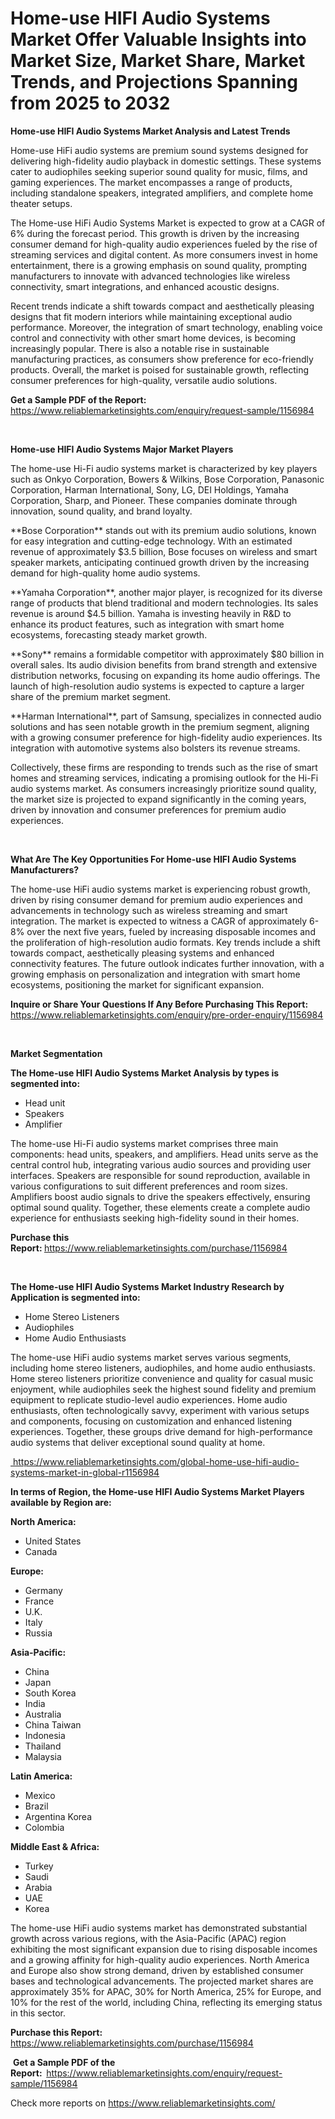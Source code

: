 <p><h1>Home-use HIFI Audio Systems Market Offer Valuable Insights into Market Size, Market Share, Market Trends, and Projections Spanning from 2025 to 2032</h1></p><p><strong>Home-use HIFI Audio Systems Market Analysis and Latest Trends</strong></p>
<p><p>Home-use HiFi audio systems are premium sound systems designed for delivering high-fidelity audio playback in domestic settings. These systems cater to audiophiles seeking superior sound quality for music, films, and gaming experiences. The market encompasses a range of products, including standalone speakers, integrated amplifiers, and complete home theater setups.</p><p>The Home-use HiFi Audio Systems Market is expected to grow at a CAGR of 6% during the forecast period. This growth is driven by the increasing consumer demand for high-quality audio experiences fueled by the rise of streaming services and digital content. As more consumers invest in home entertainment, there is a growing emphasis on sound quality, prompting manufacturers to innovate with advanced technologies like wireless connectivity, smart integrations, and enhanced acoustic designs.</p><p>Recent trends indicate a shift towards compact and aesthetically pleasing designs that fit modern interiors while maintaining exceptional audio performance. Moreover, the integration of smart technology, enabling voice control and connectivity with other smart home devices, is becoming increasingly popular. There is also a notable rise in sustainable manufacturing practices, as consumers show preference for eco-friendly products. Overall, the market is poised for sustainable growth, reflecting consumer preferences for high-quality, versatile audio solutions.</p></p>
<p><strong>Get a Sample PDF of the Report:&nbsp;</strong> <a href="https://www.reliablemarketinsights.com/enquiry/request-sample/1156984?utm_campaign=2252&utm_medium=2&utm_source=Github&utm_content=ia&utm_term=21032025&utm_id=home-use-hifi-audio-systems">https://www.reliablemarketinsights.com/enquiry/request-sample/1156984</a></p>
<p>&nbsp;</p>
<p><strong>Home-use HIFI Audio Systems Major Market Players</strong></p>
<p><p>The home-use Hi-Fi audio systems market is characterized by key players such as Onkyo Corporation, Bowers & Wilkins, Bose Corporation, Panasonic Corporation, Harman International, Sony, LG, DEI Holdings, Yamaha Corporation, Sharp, and Pioneer. These companies dominate through innovation, sound quality, and brand loyalty.</p><p>**Bose Corporation** stands out with its premium audio solutions, known for easy integration and cutting-edge technology. With an estimated revenue of approximately $3.5 billion, Bose focuses on wireless and smart speaker markets, anticipating continued growth driven by the increasing demand for high-quality home audio systems.</p><p>**Yamaha Corporation**, another major player, is recognized for its diverse range of products that blend traditional and modern technologies. Its sales revenue is around $4.5 billion. Yamaha is investing heavily in R&D to enhance its product features, such as integration with smart home ecosystems, forecasting steady market growth.</p><p>**Sony** remains a formidable competitor with approximately $80 billion in overall sales. Its audio division benefits from brand strength and extensive distribution networks, focusing on expanding its home audio offerings. The launch of high-resolution audio systems is expected to capture a larger share of the premium market segment.</p><p>**Harman International**, part of Samsung, specializes in connected audio solutions and has seen notable growth in the premium segment, aligning with a growing consumer preference for high-fidelity audio experiences. Its integration with automotive systems also bolsters its revenue streams.</p><p>Collectively, these firms are responding to trends such as the rise of smart homes and streaming services, indicating a promising outlook for the Hi-Fi audio systems market. As consumers increasingly prioritize sound quality, the market size is projected to expand significantly in the coming years, driven by innovation and consumer preferences for premium audio experiences.</p></p>
<p>&nbsp;</p>
<p><strong>What Are The Key Opportunities For Home-use HIFI Audio Systems Manufacturers?</strong></p>
<p><p>The home-use HiFi audio systems market is experiencing robust growth, driven by rising consumer demand for premium audio experiences and advancements in technology such as wireless streaming and smart integration. The market is expected to witness a CAGR of approximately 6-8% over the next five years, fueled by increasing disposable incomes and the proliferation of high-resolution audio formats. Key trends include a shift towards compact, aesthetically pleasing systems and enhanced connectivity features. The future outlook indicates further innovation, with a growing emphasis on personalization and integration with smart home ecosystems, positioning the market for significant expansion.</p></p>
<p><strong>Inquire or Share Your Questions If Any Before Purchasing This Report:</strong> <a href="https://www.reliablemarketinsights.com/enquiry/pre-order-enquiry/1156984?utm_campaign=2252&utm_medium=2&utm_source=Github&utm_content=ia&utm_term=21032025&utm_id=home-use-hifi-audio-systems">https://www.reliablemarketinsights.com/enquiry/pre-order-enquiry/1156984</a></p>
<p>&nbsp;</p>
<p><strong>Market Segmentation</strong></p>
<p><strong>The Home-use HIFI Audio Systems Market Analysis by types is segmented into:</strong></p>
<p><ul><li>Head unit</li><li>Speakers</li><li>Amplifier</li></ul></p>
<p><p>The home-use Hi-Fi audio systems market comprises three main components: head units, speakers, and amplifiers. Head units serve as the central control hub, integrating various audio sources and providing user interfaces. Speakers are responsible for sound reproduction, available in various configurations to suit different preferences and room sizes. Amplifiers boost audio signals to drive the speakers effectively, ensuring optimal sound quality. Together, these elements create a complete audio experience for enthusiasts seeking high-fidelity sound in their homes.</p></p>
<p><strong>Purchase this Report:&nbsp;</strong><a href="https://www.reliablemarketinsights.com/purchase/1156984?utm_campaign=2252&utm_medium=2&utm_source=Github&utm_content=ia&utm_term=21032025&utm_id=home-use-hifi-audio-systems">https://www.reliablemarketinsights.com/purchase/1156984</a></p>
<p>&nbsp;</p>
<p><strong>The Home-use HIFI Audio Systems Market Industry Research by Application is segmented into:</strong></p>
<p><ul><li>Home Stereo Listeners</li><li>Audiophiles</li><li>Home Audio Enthusiasts</li></ul></p>
<p><p>The home-use HiFi audio systems market serves various segments, including home stereo listeners, audiophiles, and home audio enthusiasts. Home stereo listeners prioritize convenience and quality for casual music enjoyment, while audiophiles seek the highest sound fidelity and premium equipment to replicate studio-level audio experiences. Home audio enthusiasts, often technologically savvy, experiment with various setups and components, focusing on customization and enhanced listening experiences. Together, these groups drive demand for high-performance audio systems that deliver exceptional sound quality at home.</p></p>
<p><a href="https://www.reliablemarketinsights.com/global-home-use-hifi-audio-systems-market-in-global-r1156984?utm_campaign=2252&utm_medium=2&utm_source=Github&utm_content=ia&utm_term=21032025&utm_id=home-use-hifi-audio-systems">&nbsp;https://www.reliablemarketinsights.com/global-home-use-hifi-audio-systems-market-in-global-r1156984</a></p>
<p><strong>In terms of Region, the Home-use HIFI Audio Systems Market Players available by Region are:</strong></p>
<p>
    <p> <strong> North America: </strong>
        <ul>
            <li>United States</li>
            <li>Canada</li>
        </ul>
        </p> 
    <p> <strong> Europe: </strong>
        <ul>
            <li>Germany</li>
            <li>France</li>
            <li>U.K.</li>
            <li>Italy</li>
            <li>Russia</li>
        </ul>
        </p> 
    <p> <strong> Asia-Pacific: </strong>
        <ul>
            <li>China</li>
            <li>Japan</li>
            <li>South Korea</li>
            <li>India</li>
            <li>Australia</li>
            <li>China Taiwan</li>
            <li>Indonesia</li>
            <li>Thailand</li>
            <li>Malaysia</li>
        </ul>
        </p> 
    <p> <strong> Latin America: </strong>
        <ul>
            <li>Mexico</li>
            <li>Brazil</li>
            <li>Argentina Korea</li>
            <li>Colombia</li>
        </ul>
        </p> 
    <p> <strong> Middle East & Africa: </strong>
        <ul>
            <li>Turkey</li>
            <li>Saudi</li>
            <li>Arabia</li>
            <li>UAE</li>
            <li>Korea</li>
        </ul>
    </p>
    </p>
<p><p>The home-use HiFi audio systems market has demonstrated substantial growth across various regions, with the Asia-Pacific (APAC) region exhibiting the most significant expansion due to rising disposable incomes and a growing affinity for high-quality audio experiences. North America and Europe also show strong demand, driven by established consumer bases and technological advancements. The projected market shares are approximately 35% for APAC, 30% for North America, 25% for Europe, and 10% for the rest of the world, including China, reflecting its emerging status in this sector.</p></p>
<p><strong>Purchase this Report: </strong><a href="https://www.reliablemarketinsights.com/purchase/1156984?utm_campaign=2252&utm_medium=2&utm_source=Github&utm_content=ia&utm_term=21032025&utm_id=home-use-hifi-audio-systems">https://www.reliablemarketinsights.com/purchase/1156984</a></p>
<p>&nbsp;<strong>Get a Sample PDF of the Report:&nbsp;&nbsp;</strong><a href="https://www.reliablemarketinsights.com/enquiry/request-sample/1156984?utm_campaign=2252&utm_medium=2&utm_source=Github&utm_content=ia&utm_term=21032025&utm_id=home-use-hifi-audio-systems">https://www.reliablemarketinsights.com/enquiry/request-sample/1156984</a></p>
<p><strong></strong></p>
<p>Check more reports on <a href="https://www.reliablemarketinsights.com/?utm_campaign=2252&utm_medium=2&utm_source=Github&utm_content=ia&utm_term=21032025&utm_id=home-use-hifi-audio-systems">https://www.reliablemarketinsights.com/</a></p>